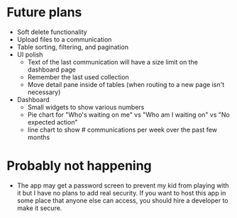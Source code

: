 # Future plans

  * Soft delete functionality
  * Upload files to a communication
  * Table sorting, filtering, and pagination
  * UI polish
    * Text of the last communication will have a size limit on the dashboard page
    * Remember the last used collection
    * Move detail pane inside of tables (when routing to a new page isn't necessary)
  * Dashboard
    * Small widgets to show various numbers
    * Pie chart for "Who's waiting on me" vs "Who am I waiting on" vs "No expected action"
    * line chart to show # communications per week over the past few months

# Probably not happening
  * The app may get a password screen to prevent my kid from playing with it but I have no  plans to add real security. If you want to host this app in some place that anyone else can access, you should hire a developer to make it secure.

